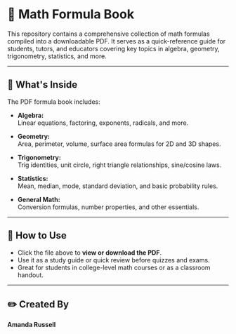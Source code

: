 # 🧮 Math Formula Book

This repository contains a comprehensive collection of math formulas compiled into a downloadable PDF. It serves as a quick-reference guide for students, tutors, and educators covering key topics in algebra, geometry, trigonometry, statistics, and more.

---

## 📘 What's Inside

The PDF formula book includes:

- **Algebra:**  
  Linear equations, factoring, exponents, radicals, and more.

- **Geometry:**  
  Area, perimeter, volume, surface area formulas for 2D and 3D shapes.

- **Trigonometry:**  
  Trig identities, unit circle, right triangle relationships, sine/cosine laws.

- **Statistics:**  
  Mean, median, mode, standard deviation, and basic probability rules.

- **General Math:**  
  Conversion formulas, number properties, and other essentials.

---

## 📂 How to Use

- Click the file above to **view or download the PDF**.
- Use it as a study guide or quick review before quizzes and exams.
- Great for students in college-level math courses or as a classroom handout.

---

## ✏️ Created By
**Amanda Russell**  

